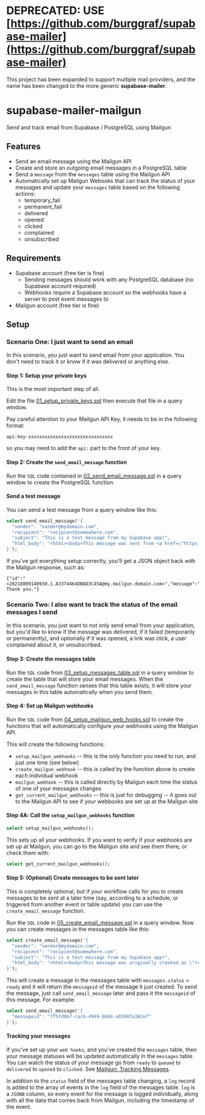 # DEPRECATED:  USE [https://github.com/burggraf/supabase-mailer](https://github.com/burggraf/supabase-mailer)
This project has been expanded to support multiple mail providers, and the name has been changed to the more generic **supabase-mailer**.



# supabase-mailer-mailgun
Send and track email from Supabase / PostgreSQL using Mailgun

## Features
- Send an email message using the Mailgun API
- Create and store an outgoing email messages in a PostgreSQL table
- Send a `message` from the `messages` table using the Mailgun API
- Automatically set up Mailgun Webooks that can track the status of your messages and update your `messages` table based on the following actions:
  - temporary_fail
  - permanent_fail
  - delivered
  - opened
  - clicked
  - complained
  - unsubscribed

## Requirements
- Supabase account (free tier is fine)
  - Sending messages should work with any PostgreSQL database (no Supabase account required)
  - Webhooks require a Supabase account so the webhooks have a server to post event messages to
- Mailgun account (free tier is fine)

## Setup

### Scenario One: I just want to send an email

In this scenario, you just want to send email from your application.  You don't need to track it or know if it was delivered or anything else.

#### Step 1:  Setup your private keys

This is the most important step of all.

Edit the file [01_setup_private_keys.sql](01_setup_private_keys.sql) then execute that file in a query window.

Pay careful attention to your Mailgun API Key, it needs to be in the following format:
```
api:key-xxxxxxxxxxxxxxxxxxxxxxxxxxxxxxx
```
so you may need to add the `api:` part to the front of your key.

#### Step 2: Create the `send_email_message` function

Run the `SQL` code contained in [02_send_email_message.sql](02_send_email_message.sql) in a query window to create the PostgreSQL function.

#### Send a test message

You can send a test message from a query window like this:

```sql
select send_email_message('{
  "sender": "sender@mydomain.com",
  "recipient": "recipient@somewhere.com",
  "subject": "This is a test message from my Supabase app!",
  "html_body": "<html><body>This message was sent from <a href=\"https://postgresql.org\">PostgreSQL</a> using <a href=\"https://supabase.io\">Supabase</a> and <a href=\"https://mailgun.com\">Mailgun</a>.</body></html>"
}');
```
If you've got everything setup correctly, you'll get a JSON object back with the Mailgun response, such as:
```
{"id":"<20210809140930.1.A3374464DBAD3C45A@my.mailgun.domain.com>","message":"Queued. Thank you."}
```

### Scenario Two: I also want to track the status of the email messages I send

In this scenario, you just want to not only send email from your application, but you'd like to know if the message was delivered, if it failed (temporarily or permanently), and optionally if it was opened, a link was click, a user complained about it, or unsubscribed.

#### Step 3: Create the messages table

Run the `SQL` code from [03_setup_messages_table.sql](03_setup_messages_table.sql) in a query window to create the table that will store your email messages.  When the `send_email_message` function senses that this table exists, it will store your messages in this table automatically when you send them.

#### Step 4: Set up Mailgun webhooks

Run the `SQL` code from [04_setup_mailgun_web_hooks.sql](04_setup_mailgun_web_hooks.sql) to create the functions that will automatically configure your webhooks using the Mailgun API.

This will create the following functions:

- `setup_mailgun_webhooks` -- this is the only function you need to run, and just one time (see below)
- `create_mailgun_webhook` -- this is called by the function above to create each individual webhook
- `mailgun_webhook` -- this is called directly by Mailgun each time the status of one of your messages changes
- `get_current_mailgun_webhooks` -- this is just for debugging -- it goes out to the Mailgun API to see if your webbooks are set up at the Mailgun site

#### Step 4A: Call the `setup_mailgun_webhooks` function

```sql
select setup_mailgun_webhooks();
```

This sets up all your webhooks.  If you want to verify if your webhooks are set up at Mailgun, you can go to the Mailgun site and see them there, or check them with:

```sql
select get_current_mailgun_webhooks();
```

#### Step 5: (Optional) Create messages to be sent later

This is completely optional, but if your workflow calls for you to create messages to be sent at a later time (say, according to a schedule, or triggered from another event or table update) you can use the `create_email_message` function.

Run the `SQL` code in [05_create_email_message.sql](05_create_email_message.sql) in a query window.  Now you can create messages in the messages table like this:

```sql
select create_email_message('{
  "sender": "sender@mydomain.com",
  "recipient": "recipient@somewhere.com",
  "subject": "This is a test message from my Supabase app!",
  "html_body": "<html><body>This message was originally created as \"ready\" in the messages table, then sent later from <a href=\"https://supabase.io\">Supabase</a> using <a href=\"https://mailgun.com\">Mailgun</a>.</body></html>"
}');
```

This will create a message in the messages table with `messages.status` = `ready` and it will return the `messageid` of the message it just created.  To send the message, just call `send_email_message` later and pass it the `messageid` of this message.  For example:

```sql
select send_email_message('{
  "messageid": "7f5fd9b7-cacb-4949-b8d4-a0398fa382e7"
}');
```

#### Tracking your messages

If you've set up your `web hooks`, and you've created the `messages` table, then your message statuses will be updated automatically in the `messages` table.   You can watch the status of your message go from `ready` to `queued` to `delivered` to `opened` to `clicked`.  See [Mailgun: Tracking Messages](https://documentation.mailgun.com/en/latest/user_manual.html#tracking-messages).

In addition to the `status` field of the messages table changing, a `log` record is added to the array of events in the `log` field of the messages table.  `log` is a `JSONB` column, so every event for the message is logged individually, along with all the data that comes back from Mailgun, including the timestamp of the event.
